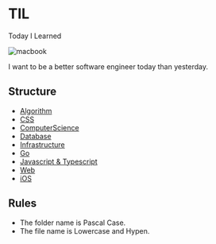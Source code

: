 # TIL
Today I Learned

![macbook](https://media.giphy.com/media/ihcJ8evKgsJtC/giphy.gif)

I want to be a better software engineer today than yesterday.

## Structure
- [Algorithm](https://github.com/lannex/TIL/tree/master/Algorithm)
- [CSS](https://github.com/lannex/TIL/tree/master/CSS)
- [ComputerScience](https://github.com/lannex/TIL/tree/master/ComputerScience)
- [Database](https://github.com/lannex/TIL/tree/master/Database)
- [Infrastructure](https://github.com/lannex/TIL/tree/master/Infrastructure)
- [Go](https://github.com/lannex/TIL/tree/master/Go)
- [Javascript & Typescript](https://github.com/lannex/TIL/tree/master/Javascript%20%26%20Typescript)
- [Web](https://github.com/lannex/TIL/tree/master/Web)
- [iOS](https://github.com/lannex/TIL/tree/master/iOS)

## Rules
- The folder name is Pascal Case.
- The file name is Lowercase and Hypen.
